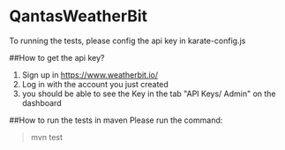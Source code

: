 # QantasWeatherBit

To running the tests, please config the api key in karate-config.js

##How to get the api key?
1. Sign up in https://www.weatherbit.io/
2. Log in with the account you just created
3. you should be able to see the Key in the tab "API Keys/ Admin" on the dashboard

##How to run the tests in maven
Please run the command:
> mvn test
